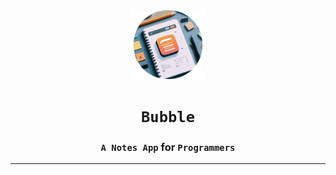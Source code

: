 <div align="center">

<img src="https://github.com/aahan0511/Bubble/blob/main/assets/icon/circle.png" alt="assets/icon/circle.png" width=110>

# `Bubble`

### `A Notes App` for `Programmers`

</div>

---
